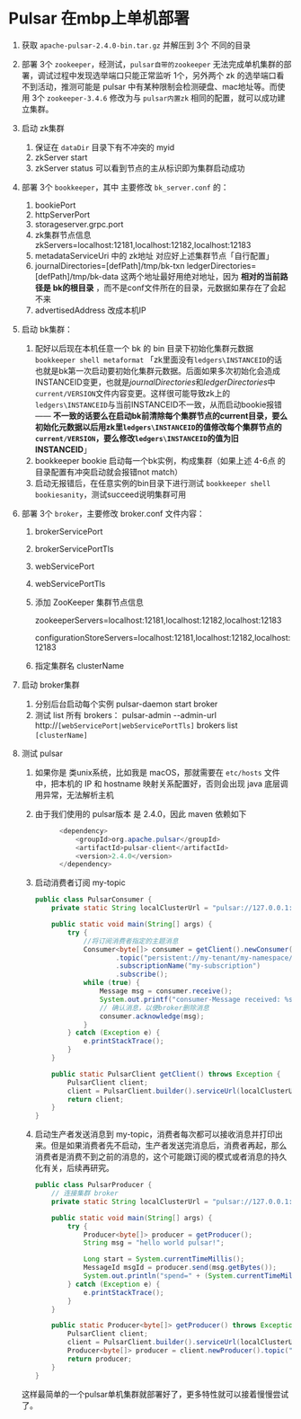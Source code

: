 # Pulsar 在mbp上单机部署

1. 获取 `apache-pulsar-2.4.0-bin.tar.gz` 并解压到 3个 不同的目录

2. 部署 3个 `zookeeper`，经测试，`pulsar自带的zookeeper` 无法完成单机集群的部署，调试过程中发现选举端口只能正常监听 1个，另外两个 zk 的选举端口看不到活动，推测可能是 pulsar 中有某种限制会检测硬盘、mac地址等。而使用 3个 `zookeeper-3.4.6` 修改为与 `pulsar内置zk` 相同的配置，就可以成功建立集群。

3. 启动 zk集群

   1. 保证在 `dataDir` 目录下有不冲突的 myid
   2. zkServer start
   3. zkServer status 可以看到节点的主从标识即为集群启动成功

4. 部署 3个 `bookkeeper`，其中 主要修改 `bk_server.conf` 的：

   1. bookiePort
   2. httpServerPort
   3. storageserver.grpc.port
   4. zk集群节点信息 zkServers=localhost:12181,localhost:12182,localhost:12183
   5. metadataServiceUri 中的 zk地址 对应好上述集群节点「自行配置」
   6. journalDirectories=[defPath]/tmp/bk-txn
      ledgerDirectories=[defPath]/tmp/bk-data 这两个地址最好用绝对地址，因为 **相对的当前路径是 bk的根目录** ，而不是conf文件所在的目录，元数据如果存在了会起不来
   7. advertisedAddress 改成本机IP

5. 启动 bk集群：

   1. 配好以后现在本机任意一个 bk 的 bin 目录下初始化集群元数据 `bookkeeper shell metaformat`  「zk里面没有`ledgers\INSTANCEID`的话 也就是bk第一次启动要初始化集群元数据。后面如果多次初始化会造成INSTANCEID变更，也就是$journalDirectories$和$ledgerDirectories$中`current/VERSION`文件内容变更。这样很可能导致zk上的`ledgers\INSTANCEID`与当前INSTANCEID不一致，从而启动bookie报错 —— **不一致的话要么在启动bk前清除每个集群节点的current目录，要么初始化元数据以后用zk里`ledgers\INSTANCEID`的值修改每个集群节点的`current/VERSION`，要么修改`ledgers\INSTANCEID`的值为旧INSTANCEID**」
   2. bookkeeper bookie 启动每一个bk实例，构成集群（如果上述 4-6点 的目录配置有冲突启动就会报错not match）
   3. 启动无报错后，在任意实例的bin目录下进行测试 `bookkeeper shell bookiesanity`，测试succeed说明集群可用

6. 部署 3个 `broker`，主要修改 broker.conf 文件内容：

   1. brokerServicePort

   2. brokerServicePortTls

   3. webServicePort

   4. webServicePortTls 

   5. 添加 ZooKeeper 集群节点信息

      zookeeperServers=localhost:12181,localhost:12182,localhost:12183

      configurationStoreServers=localhost:12181,localhost:12182,localhost:12183

   6. 指定集群名 clusterName

7. 启动 broker集群

   1. 分别后台启动每个实例 pulsar-daemon start broker
   2. 测试 list 所有 brokers： pulsar-admin --admin-url http://`[webServicePort|webServicePortTls]` brokers list `[clusterName]` 

8. 测试 pulsar

   1. 如果你是 类unix系统，比如我是 macOS，那就需要在 `etc/hosts` 文件中，把本机的 IP 和 hostname 映射关系配置好，否则会出现 java 底层调用异常，无法解析主机

   2. 由于我们使用的 pulsar版本 是 2.4.0，因此 maven 依赖如下

      ```java
      		<dependency>
      			<groupId>org.apache.pulsar</groupId>
      			<artifactId>pulsar-client</artifactId>
      			<version>2.4.0</version>
      		</dependency>
      ```

   3. 启动消费者订阅 my-topic

      ```java
      public class PulsarConsumer {
          private static String localClusterUrl = "pulsar://127.0.0.1:6653";
      
          public static void main(String[] args) {
              try {
                  //将订阅消费者指定的主题消息
                  Consumer<byte[]> consumer = getClient().newConsumer()
                          .topic("persistent://my-tenant/my-namespace/my-topic")
                          .subscriptionName("my-subscription")
                          .subscribe();
                  while (true) {
                      Message msg = consumer.receive();
                      System.out.printf("consumer-Message received: %s. \n", new String(msg.getData()));
                      // 确认消息，以便broker删除消息
                      consumer.acknowledge(msg);
                  }
              } catch (Exception e) {
                  e.printStackTrace();
              }
          }
      
          public static PulsarClient getClient() throws Exception {
              PulsarClient client;
              client = PulsarClient.builder().serviceUrl(localClusterUrl).build();
              return client;
          }
      }
      ```

      

   4. 启动生产者发送消息到 my-topic，消费者每次都可以接收消息并打印出来。但是如果消费者先不启动，生产者发送完消息后，消费者再起，那么消费者是消费不到之前的消息的，这个可能跟订阅的模式或者消息的持久化有关，后续再研究。

      ```java
      public class PulsarProducer {
          // 连接集群 broker
          private static String localClusterUrl = "pulsar://127.0.0.1:6653";
      
          public static void main(String[] args) {
              try {
                  Producer<byte[]> producer = getProducer();
                  String msg = "hello world pulsar!";
      
                  Long start = System.currentTimeMillis();
                  MessageId msgId = producer.send(msg.getBytes());
                  System.out.println("spend=" + (System.currentTimeMillis() - start) + ";send a message msgId = " + msgId.toString());
              } catch (Exception e) {
                  e.printStackTrace();
              }
          }
      
          public static Producer<byte[]> getProducer() throws Exception {
              PulsarClient client;
              client = PulsarClient.builder().serviceUrl(localClusterUrl).build();
              Producer<byte[]> producer = client.newProducer().topic("persistent://my-tenant/my-namespace/my-topic").producerName("producerName").create();
              return producer;
          }
      }
      ```

      

   这样最简单的一个pulsar单机集群就部署好了，更多特性就可以接着慢慢尝试了。

